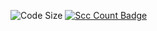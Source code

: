 ![Code Size](https://img.shields.io/github/languages/code-size/Xiao-MoMi/craft-engine)
[![Scc Count Badge](https://sloc.xyz/github/Xiao-MoMi/craft-engine/?category=codes)](https://github.com/Xiao-MoMi/craft-engine/)